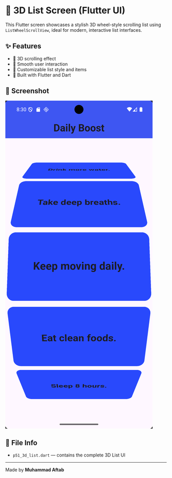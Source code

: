 # 📱 3D List Screen (Flutter UI)

This Flutter screen showcases a stylish 3D wheel-style scrolling list using `ListWheelScrollView`, ideal for modern, interactive list interfaces.

## ✨ Features
- 🎡 3D scrolling effect
- 🚀 Smooth user interaction
- 🎨 Customizable list style and items
- 🧩 Built with Flutter and Dart

## 📸 Screenshot

![Screenshot](Screenshot.png)

## 📁 File Info
- `p51_3d_list.dart` — contains the complete 3D List UI

---

Made by **Muhammad Aftab**
